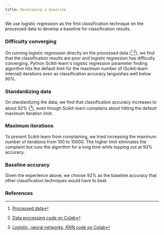```yaml
---
title: Developing a baseline
---
```

We use logistic regression as the first classification technique on the processed data to develop a baseline for classification results.

### Difficulty converging
On running logistic regression directly on the processed data ([^data1],[^colab1]), we find that the classification results are poor and logistic regression has difficulty converging. Python Scikit-learn's logistic regression parameter finding algorithm hits the default limit for the maximum number of (Scikit-learn internal) iterations even as classification accuracy languishes well below 90%.

### Standardizing data
On standardizing the data, we find that classification accuracy increases to about 92% ([^colab2]), even though Scikit-learn complains about hitting the default maximum iteration limit.

### Maximum iterations
To prevent Scikit-learn from complaining, we tried increasing the maximum number of iterations from 100 to 10000. The higher limit eliminates the complaint but runs the algorithm for a long time while topping out at 93% accuracy.

### Baseline accuracy
Given the experience above, we choose 92% as the baseline accuracy that other classification techniques would have to beat.


### References
[^data1]: [Processed data](https://github.com/r-dube/CICIDS/blob/main/MachineLearningCVE/processed/bal-cicids2017.csv)
[^colab1]: [Data processing code on Colab](https://github.com/r-dube/CICIDS/blob/main/cicids_data.ipynb)
[^colab2]: [Logistic, neural networks, KNN code on Colab](https://github.com/r-dube/CICIDS/blob/main/cicids_classifiers.ipynb)
